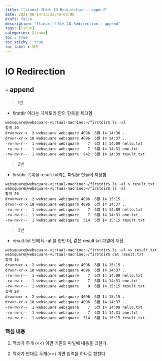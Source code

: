 ```yaml
---
title: "[linux] 리눅스 IO Redirection - append"
date: 2021-06-14T13:31:46+09:00
draft: false
description: "[linux] 리눅스 IO Redirection - append"
tags: [linux]
categories: [linux]
toc : true
toc_sticky : true
toc_label : 목차
---
```


# IO Redirection
## - append

> 1번
- firstdir 이라는 디렉토리 안의 항목을 체크함
```linux
websquare@websquare-virtual-machine:~/firstdir$ ls -al
합계 20
drwxrwxr-x  2 websquare websquare 4096  6월 14 14:38 .
drwxr-xr-x 18 websquare websquare 4096  6월 14 14:37 ..
-rw-rw-r--  1 websquare websquare    7  6월 14 14:09 hello.txt
-rw-rw-r--  1 websquare websquare    7  6월 14 14:31 one.txt
-rw-rw-r--  1 websquare websquare  942  6월 14 14:39 result.txt

```

>2번
- firstdir 목록을 result.txt라는 파일을 만들어 저장함
```linux
websquare@websquare-virtual-machine:~/firstdir$ ls -al > result.txt
websquare@websquare-virtual-machine:~/firstdir$ ls -al
합계 20
drwxrwxr-x  2 websquare websquare 4096  6월 14 15:15 .
drwxr-xr-x 18 websquare websquare 4096  6월 14 14:37 ..
-rw-rw-r--  1 websquare websquare    7  6월 14 14:09 hello.txt
-rw-rw-r--  1 websquare websquare    7  6월 14 14:31 one.txt
-rw-rw-r--  1 websquare websquare  314  6월 14 15:15 result.txt

```

>3번
- result.txt 안에 ls -al 을 한번 더, 같은 result.txt 파일에 저장
```linux
websquare@websquare-virtual-machine:~/firstdir$ ls -al >> result.txt
websquare@websquare-virtual-machine:~/firstdir$ cat result.txt
합계 16
drwxrwxr-x  2 websquare websquare 4096  6월 14 15:15 .
drwxr-xr-x 18 websquare websquare 4096  6월 14 14:37 ..
-rw-rw-r--  1 websquare websquare    7  6월 14 14:09 hello.txt
-rw-rw-r--  1 websquare websquare    7  6월 14 14:31 one.txt
-rw-rw-r--  1 websquare websquare    0  6월 14 15:15 result.txt
합계 20
drwxrwxr-x  2 websquare websquare 4096  6월 14 15:15 .
drwxr-xr-x 18 websquare websquare 4096  6월 14 14:37 ..
-rw-rw-r--  1 websquare websquare    7  6월 14 14:09 hello.txt
-rw-rw-r--  1 websquare websquare    7  6월 14 14:31 one.txt
-rw-rw-r--  1 websquare websquare  314  6월 14 15:15 result.txt

```

### 핵심 내용

1) 꺽쇠가 두개 (<<) 이면 기존의 파일에 내용을 더한다.

2) 꺽쇠가 반대로 두개(>>) 이면 입력을 하나로 합친다.